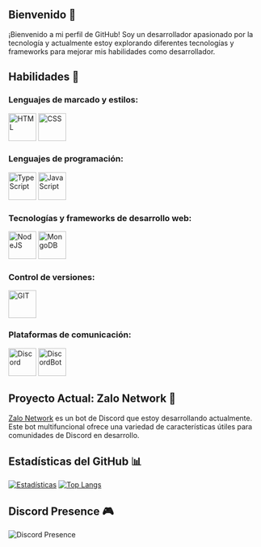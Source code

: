 ## Bienvenido 🖖
¡Bienvenido a mi perfil de GitHub! Soy un desarrollador apasionado por la tecnología y actualmente estoy explorando diferentes tecnologías y frameworks para mejorar mis habilidades como desarrollador.

## Habilidades 🚀

### Lenguajes de marcado y estilos:
<img src="https://i.imgur.com/Y7i6RvR.jpg" alt="HTML" width="55"/> <img src="https://i.imgur.com/pPEvpDx.jpg" alt="CSS" width="55"/>

### Lenguajes de programación:
<img src="https://i.imgur.com/QBVX3Ry.jpg" alt="TypeScript" width="55"/> <img src="https://i.imgur.com/ZyabsBQ.jpg" alt="JavaScript" width="55"/>

### Tecnologías y frameworks de desarrollo web:
<img src="https://i.imgur.com/1Ba9lE8.jpg" alt="NodeJS" width="55"/> <img src="https://i.imgur.com/4lFqcpD.jpg" alt="MongoDB" width="55"/>

### Control de versiones:
<img src="https://i.imgur.com/M0U0NzW.jpg" alt="GIT" width="55"/>

### Plataformas de comunicación:
<img src="https://i.imgur.com/e7XaR5X.jpg" alt="Discord" width="55"/> <img src="https://i.imgur.com/nRCT4wR.jpg" alt="DiscordBot" width="55"/>

## Proyecto Actual: Zalo Network 🤖

[Zalo Network](https://github.com/zalonetwork) es un bot de Discord que estoy desarrollando actualmente. Este bot multifuncional ofrece una variedad de características útiles para comunidades de Discord en desarrollo.



## Estadísticas del GitHub 📊

[![Estadísticas](https://github-readme-stats.vercel.app/api?username=yuhjak25&show_icons=true&theme=dark&hide_border=true)](https://github.com/yuhjak25) [![Top Langs](https://github-readme-stats.vercel.app/api/top-langs/?username=yuhjak25&layout=compact&theme=dark&hide_border=true)](https://github.com/yuhjak25)

## Discord Presence 🎮

![Discord Presence](https://lanyard-profile-readme.vercel.app/api/1211695322720501820)


